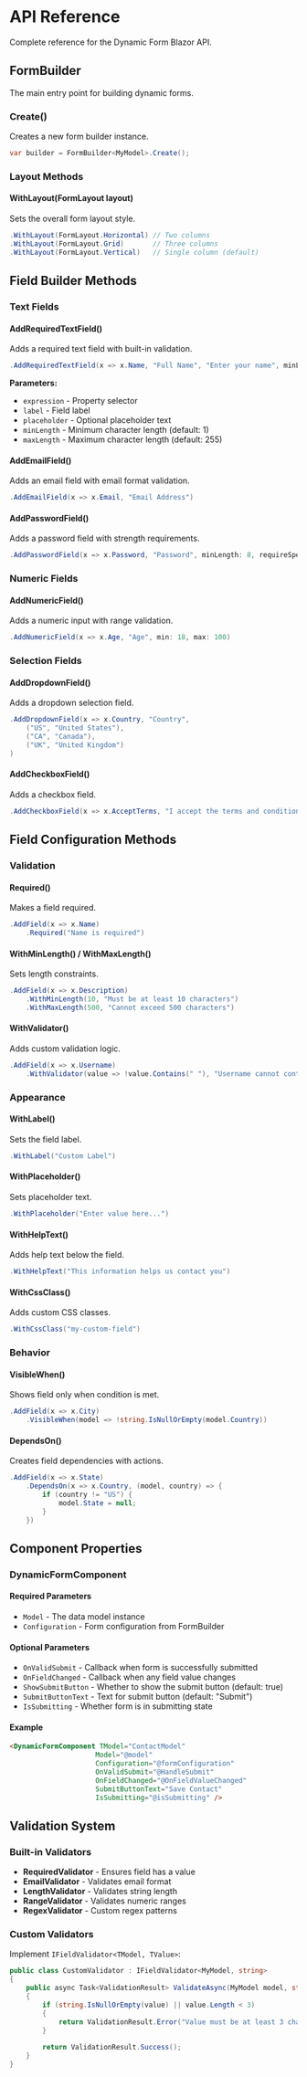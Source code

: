# API Reference

Complete reference for the Dynamic Form Blazor API.

## FormBuilder<TModel>

The main entry point for building dynamic forms.

### Create()
Creates a new form builder instance.

```csharp
var builder = FormBuilder<MyModel>.Create();
```

### Layout Methods

#### WithLayout(FormLayout layout)
Sets the overall form layout style.

```csharp
.WithLayout(FormLayout.Horizontal) // Two columns
.WithLayout(FormLayout.Grid)       // Three columns
.WithLayout(FormLayout.Vertical)   // Single column (default)
```

## Field Builder Methods

### Text Fields

#### AddRequiredTextField()
Adds a required text field with built-in validation.

```csharp
.AddRequiredTextField(x => x.Name, "Full Name", "Enter your name", minLength: 2)
```

**Parameters:**
- `expression` - Property selector
- `label` - Field label
- `placeholder` - Optional placeholder text
- `minLength` - Minimum character length (default: 1)
- `maxLength` - Maximum character length (default: 255)

#### AddEmailField()
Adds an email field with email format validation.

```csharp
.AddEmailField(x => x.Email, "Email Address")
```

#### AddPasswordField()
Adds a password field with strength requirements.

```csharp
.AddPasswordField(x => x.Password, "Password", minLength: 8, requireSpecialChars: true)
```

### Numeric Fields

#### AddNumericField()
Adds a numeric input with range validation.

```csharp
.AddNumericField(x => x.Age, "Age", min: 18, max: 100)
```

### Selection Fields

#### AddDropdownField()
Adds a dropdown selection field.

```csharp
.AddDropdownField(x => x.Country, "Country",
    ("US", "United States"),
    ("CA", "Canada"),
    ("UK", "United Kingdom")
)
```

#### AddCheckboxField()
Adds a checkbox field.

```csharp
.AddCheckboxField(x => x.AcceptTerms, "I accept the terms and conditions")
```

## Field Configuration Methods

### Validation

#### Required()
Makes a field required.

```csharp
.AddField(x => x.Name)
    .Required("Name is required")
```

#### WithMinLength() / WithMaxLength()
Sets length constraints.

```csharp
.AddField(x => x.Description)
    .WithMinLength(10, "Must be at least 10 characters")
    .WithMaxLength(500, "Cannot exceed 500 characters")
```

#### WithValidator()
Adds custom validation logic.

```csharp
.AddField(x => x.Username)
    .WithValidator(value => !value.Contains(" "), "Username cannot contain spaces")
```

### Appearance

#### WithLabel()
Sets the field label.

```csharp
.WithLabel("Custom Label")
```

#### WithPlaceholder()
Sets placeholder text.

```csharp
.WithPlaceholder("Enter value here...")
```

#### WithHelpText()
Adds help text below the field.

```csharp
.WithHelpText("This information helps us contact you")
```

#### WithCssClass()
Adds custom CSS classes.

```csharp
.WithCssClass("my-custom-field")
```

### Behavior

#### VisibleWhen()
Shows field only when condition is met.

```csharp
.AddField(x => x.City)
    .VisibleWhen(model => !string.IsNullOrEmpty(model.Country))
```

#### DependsOn()
Creates field dependencies with actions.

```csharp
.AddField(x => x.State)
    .DependsOn(x => x.Country, (model, country) => {
        if (country != "US") {
            model.State = null;
        }
    })
```

## Component Properties

### DynamicFormComponent<TModel>

#### Required Parameters
- `Model` - The data model instance
- `Configuration` - Form configuration from FormBuilder

#### Optional Parameters
- `OnValidSubmit` - Callback when form is successfully submitted
- `OnFieldChanged` - Callback when any field value changes
- `ShowSubmitButton` - Whether to show the submit button (default: true)
- `SubmitButtonText` - Text for submit button (default: "Submit")
- `IsSubmitting` - Whether form is in submitting state

#### Example
```html
<DynamicFormComponent TModel="ContactModel" 
                     Model="@model" 
                     Configuration="@formConfiguration"
                     OnValidSubmit="@HandleSubmit"
                     OnFieldChanged="@OnFieldValueChanged"
                     SubmitButtonText="Save Contact"
                     IsSubmitting="@isSubmitting" />
```

## Validation System

### Built-in Validators

- **RequiredValidator** - Ensures field has a value
- **EmailValidator** - Validates email format
- **LengthValidator** - Validates string length
- **RangeValidator** - Validates numeric ranges
- **RegexValidator** - Custom regex patterns

### Custom Validators

Implement `IFieldValidator<TModel, TValue>`:

```csharp
public class CustomValidator : IFieldValidator<MyModel, string>
{
    public async Task<ValidationResult> ValidateAsync(MyModel model, string value, IServiceProvider services)
    {
        if (string.IsNullOrEmpty(value) || value.Length < 3)
        {
            return ValidationResult.Error("Value must be at least 3 characters");
        }
        
        return ValidationResult.Success();
    }
}
```